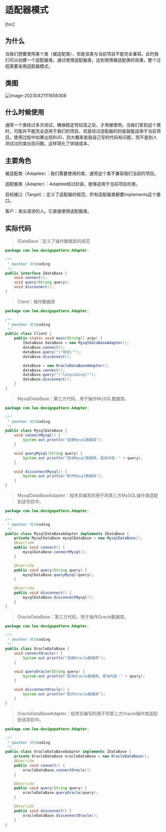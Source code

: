# 适配器模式

[toc]



## 为什么

当我们想要使用某个类（被适配类），但是该类与当前项目不能完全兼容。此时我们可以创建一个适配器类。通过使用适配器类，达到使用被适配类的效果。整个过程需要采用适配器模式。



## 类图

![image-20230421111656308](C:/Users/晓龙coding/AppData/Roaming/Typora/typora-user-images/image-20230421111656308.png)



## 什么时候使用

通常一个类经过多次测试，确保稳定性较高之后，才用被使用。当我们拿到这个类时，可能并不能完全适用于我们的项目，但是经过适配器的封装就能适用于当前项目。使用过程中如果出现BUG，则大概率是我自己写的代码有问题，而不是别人测试过的类出现问题。这样简化了排错成本。



## 主要角色

被适配类（Adaptee）：我们需要使用的类，通常这个类不兼容我们当前的项目。

适配器类（Adapter）：Adaptee经过封装，能够适用于当前项目的类。

目标接口（Target）：定义了适配器的规范，所有适配器类都要implements这个接口。

客户：发出请求的人。它直接使用适配器类。



## 实际代码

> IDataBase：定义了操作数据库的规范

```java
package com.lee.designpattern.Adapter;

/**
 * @author 晓龙coding
 */
public interface IDataBase {
    void connect();
    void query(String query);
    void disconnect();
}
```



> Client：操作数据库

```java
package com.lee.designpattern.Adapter;

/**
 * @author 晓龙coding
 */
public class Client {
    public static void main(String[] args) {
        IDataBase dataBase = new MysqlDataBaseAdapter();
        dataBase.connect();
        dataBase.query("\"晓龙\"");
        dataBase.disconnect();

        dataBase = new OracleDataBaseAdapter();
        dataBase.connect();
        dataBase.query("\"longcoding\"");
        dataBase.disconnect();
    }
}
```



> MysqlDataBase：第三方代码，用于操作MySQL数据库。

```java
package com.lee.designpattern.Adapter;

/**
 * @author 晓龙coding
 */
public class MysqlDataBase {
    void connectMysql() {
        System.out.println("连接Mysql数据库");
    }

    void queryMysql(String query) {
        System.out.println("查询Mysql数据库，查询内容：" + query);
    }

    void disconnectMysql() {
        System.out.println("断开Mysql数据库");
    }
}
```



> MysqlDataBaseAdapter：程序员编写的用于将第三方MySQL操作类适配到该项目中。

```java
package com.lee.designpattern.Adapter;

/**
 * @author 晓龙coding
 */
public class MysqlDataBaseAdapter implements IDataBase {
    private MysqlDataBase mysqlDataBase = new MysqlDataBase();
    @Override
    public void connect() {
        mysqlDataBase.connectMysql();
    }

    @Override
    public void query(String query) {
        mysqlDataBase.queryMysql(query);
    }

    @Override
    public void disconnect() {
        mysqlDataBase.disconnectMysql();
    }
}
```





> OracleDataBase：第三方代码，用于操作Oracle数据库。

```java
package com.lee.designpattern.Adapter;

/**
 * @author 晓龙coding
 */
public class OracleDataBase {
    void connectOracle() {
        System.out.println("连接Oracle数据库");
    }

    void queryOracle(String query) {
        System.out.println("查询Oracle数据库，查询内容：" + query);
    }

    void disconnectOracle() {
        System.out.println("断开Oracle数据库");
    }
}
```



> OracleDataBaseAdapter：程序员编写的用于将第三方Oracle操作类适配到该项目中。

```java
package com.lee.designpattern.Adapter;

/**
 * @author 晓龙coding
 */
public class OracleDataBaseAdapter implements IDataBase {
    private OracleDataBase oracleDataBase = new OracleDataBase();
    @Override
    public void connect() {
        oracleDataBase.connectOracle();
    }

    @Override
    public void query(String query) {
        oracleDataBase.queryOracle(query);
    }

    @Override
    public void disconnect() {
        oracleDataBase.disconnectOracle();
    }
}
```

